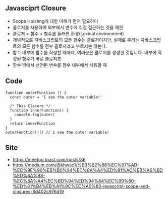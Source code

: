 ## Javasciprt Closure

- Scope Hoisting에 대한 이해가 먼저 필요하다
- 클로저를 사용하여 외부에서 변수에 직접 접근하는 것을 제한
- 클로저 = 함수 + 함수를 둘러싼 환경(Lexical environment)
- 개념적으로 자바스크립트의 모든 함수는 클로저이지만, 실제로 우리는 자바스크립트의 모든 함수를 전부 클로저라고 부르지는 않는다.
- 함수 내부에 함수를 작성할 때마다, 여러분은 클로저를 생성한 것입니다. 내부에 작성된 함수가 바로 클로저죠
- 함수 밖에서 선언된 변수를 함수 내부에서 사용할 때

## Code

```javasciprt
function outerFunction () {
  const outer = 'I see the outer variable!'

  /* This Closure */
  function innerFunction() {
    console.log(outer)
  }
  return innerFunction
}
outerFunction()() // I see the outer variable!
```


## Site
- https://meetup.toast.com/posts/86
- https://medium.com/@khwsc1/%EB%B2%88%EC%97%AD-%EC%9E%90%EB%B0%94%EC%8A%A4%ED%81%AC%EB%A6%BD%ED%8A%B8-%EC%8A%A4%EC%BD%94%ED%94%84%EC%99%80-%ED%81%B4%EB%A1%9C%EC%A0%80-javascript-scope-and-closures-8d402c976d19
